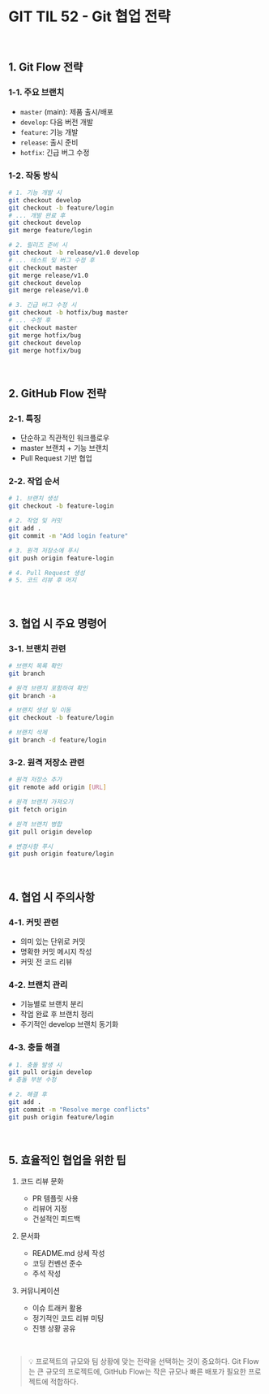 # GIT TIL 52 -  Git 협업 전략

<br>

## 1. Git Flow 전략

### 1-1. 주요 브랜치
- `master` (main): 제품 출시/배포
- `develop`: 다음 버전 개발
- `feature`: 기능 개발
- `release`: 출시 준비
- `hotfix`: 긴급 버그 수정

### 1-2. 작동 방식
```bash
# 1. 기능 개발 시
git checkout develop
git checkout -b feature/login
# ... 개발 완료 후
git checkout develop
git merge feature/login

# 2. 릴리즈 준비 시
git checkout -b release/v1.0 develop
# ... 테스트 및 버그 수정 후
git checkout master
git merge release/v1.0
git checkout develop
git merge release/v1.0

# 3. 긴급 버그 수정 시
git checkout -b hotfix/bug master
# ... 수정 후
git checkout master
git merge hotfix/bug
git checkout develop
git merge hotfix/bug
```

<br>

## 2. GitHub Flow 전략

### 2-1. 특징
- 단순하고 직관적인 워크플로우
- master 브랜치 + 기능 브랜치
- Pull Request 기반 협업

### 2-2. 작업 순서
```bash
# 1. 브랜치 생성
git checkout -b feature-login

# 2. 작업 및 커밋
git add .
git commit -m "Add login feature"

# 3. 원격 저장소에 푸시
git push origin feature-login

# 4. Pull Request 생성
# 5. 코드 리뷰 후 머지
```

<br>

## 3. 협업 시 주요 명령어

### 3-1. 브랜치 관련
```bash
# 브랜치 목록 확인
git branch

# 원격 브랜치 포함하여 확인
git branch -a

# 브랜치 생성 및 이동
git checkout -b feature/login

# 브랜치 삭제
git branch -d feature/login
```

### 3-2. 원격 저장소 관련
```bash
# 원격 저장소 추가
git remote add origin [URL]

# 원격 브랜치 가져오기
git fetch origin

# 원격 브랜치 병합
git pull origin develop

# 변경사항 푸시
git push origin feature/login
```

<br>

## 4. 협업 시 주의사항

### 4-1. 커밋 관련
- 의미 있는 단위로 커밋
- 명확한 커밋 메시지 작성
- 커밋 전 코드 리뷰

### 4-2. 브랜치 관리
- 기능별로 브랜치 분리
- 작업 완료 후 브랜치 정리
- 주기적인 develop 브랜치 동기화

### 4-3. 충돌 해결
```bash
# 1. 충돌 발생 시
git pull origin develop
# 충돌 부분 수정

# 2. 해결 후
git add .
git commit -m "Resolve merge conflicts"
git push origin feature/login
```

<br>

## 5. 효율적인 협업을 위한 팁

1. 코드 리뷰 문화
   - PR 템플릿 사용
   - 리뷰어 지정
   - 건설적인 피드백

2. 문서화
   - README.md 상세 작성
   - 코딩 컨벤션 준수
   - 주석 작성

3. 커뮤니케이션
   - 이슈 트래커 활용
   - 정기적인 코드 리뷰 미팅
   - 진행 상황 공유

<br>

> 💡 프로젝트의 규모와 팀 상황에 맞는 전략을 선택하는 것이 중요하다.
> Git Flow는 큰 규모의 프로젝트에, GitHub Flow는 작은 규모나 빠른 배포가 필요한 프로젝트에 적합하다.





<br>
